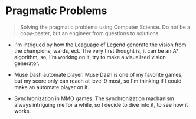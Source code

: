 # Pragmatic Problems

> Solving the pragmatic problems using Computer Science. Do not be a copy-paster, but an engineer from questions to solutions.

- I'm intrigued by how the Leaguage of Legend generate the vision from the champions, wards, ect. The very first thought is, it can be an A* algorithm, so, I'm working on it, try to make a visualized vision generator.

- Muse Dash automate player. Muse Dash is one of my favorite games, but my score only can reach at level 9 most, so I'm thinking if I could make an automate player on it.

- Synchronization in MMO games. The synchronization machanism always intriguing me for a while, so I decide to dive into it, to see how it works.
